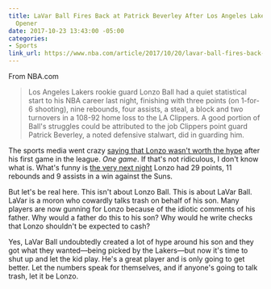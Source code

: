 ```yaml
---
title: LaVar Ball Fires Back at Patrick Beverley After Los Angeles Lakers’ Season
  Opener
date: 2017-10-23 13:43:00 -05:00
categories:
- Sports
link_url: https://www.nba.com/article/2017/10/20/lavar-ball-fires-back-patrick-beverley-season-opener
---
```


From NBA.com

> Los Angeles Lakers rookie guard Lonzo Ball had a quiet statistical start to his NBA career last night, finishing with three points (on 1-for-6 shooting), nine rebounds, four assists, a steal, a block and two turnovers in a 108-92 home loss to the LA Clippers. A good portion of Ball's struggles could be attributed to the job Clippers point guard Patrick Beverley, a noted defensive stalwart, did in guarding him.

The sports media went crazy [saying that Lonzo wasn't worth the hype](https://youtu.be/dB9ebWKUDl8) after his first game in the league. *One game*. If that's not ridiculous, I don't know what is. What's funny is [the very next night](http://www.nba.com/lakers/news/171020-postgame-wrap-lakers-suns) Lonzo had 29 points, 11 rebounds and 9 assists in a win against the Suns.

But let's be real here. This isn't about Lonzo Ball. This is about LaVar Ball. LaVar is a moron who cowardly talks trash on behalf of his son. Many players are now gunning for Lonzo because of the idiotic comments of his father. Why would a father do this to his son? Why would he write checks that Lonzo shouldn't be expected to cash?

Yes, LaVar Ball undoubtedly created a lot of hype around his son and they got what they wanted—being picked by the Lakers—but now it's time to shut up and let the kid play. He's a great player and is only going to get better. Let the numbers speak for themselves, and if anyone's going to talk trash, let it be Lonzo.
